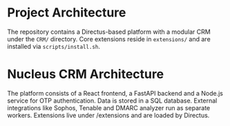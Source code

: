 
# Project Architecture

The repository contains a Directus-based platform with a modular CRM under the `CRM/` directory.
Core extensions reside in `extensions/` and are installed via `scripts/install.sh`.

# Nucleus CRM Architecture

The platform consists of a React frontend, a FastAPI backend and a Node.js service for OTP authentication.
Data is stored in a SQL database. External integrations like Sophos, Tenable and DMARC analyzer run as separate workers.
Extensions live under /extensions and are loaded by Directus.

